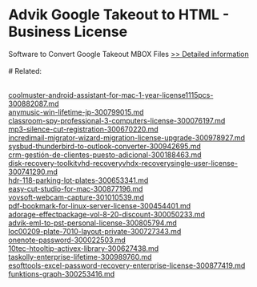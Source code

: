 # Advik Google Takeout to HTML - Business License
Software to Convert Google Takeout MBOX Files
[>> Detailed information](https://secure.shareit.com/shareit/product.html?productid=300805006&affiliateid=200057808)<br/><br/># Related:

<br />[coolmuster-android-assistant-for-mac-1-year-license1115pcs-300882087.md](https://github.com/downloadplanet/downloadplanet/blob/main/coolmuster-android-assistant-for-mac-1-year-license1115pcs-300882087.md)<br />[anymusic-win-lifetime-jp-300799015.md](https://github.com/downloadplanet/downloadplanet/blob/main/anymusic-win-lifetime-jp-300799015.md)<br />[classroom-spy-professional-3-computers-license-300076197.md](https://github.com/downloadplanet/downloadplanet/blob/main/classroom-spy-professional-3-computers-license-300076197.md)<br />[mp3-silence-cut-registration-300670220.md](https://github.com/downloadplanet/downloadplanet/blob/main/mp3-silence-cut-registration-300670220.md)<br />[incredimail-migrator-wizard-migration-license-upgrade-300978927.md](https://github.com/downloadplanet/downloadplanet/blob/main/incredimail-migrator-wizard-migration-license-upgrade-300978927.md)<br />[sysbud-thunderbird-to-outlook-converter-300942695.md](https://github.com/downloadplanet/downloadplanet/blob/main/sysbud-thunderbird-to-outlook-converter-300942695.md)<br />[crm-gestión-de-clientes-puesto-adicional-300188463.md](https://github.com/downloadplanet/downloadplanet/blob/main/crm-gestión-de-clientes-puesto-adicional-300188463.md)<br />[disk-recovery-toolkitvhd-recoveryvhdx-recoverysingle-user-license-300741290.md](https://github.com/downloadplanet/downloadplanet/blob/main/disk-recovery-toolkitvhd-recoveryvhdx-recoverysingle-user-license-300741290.md)<br />[hdr-118-parking-lot-plates-300653341.md](https://github.com/downloadplanet/downloadplanet/blob/main/hdr-118-parking-lot-plates-300653341.md)<br />[easy-cut-studio-for-mac-300877196.md](https://github.com/downloadplanet/downloadplanet/blob/main/easy-cut-studio-for-mac-300877196.md)<br />[vovsoft-webcam-capture-301010539.md](https://github.com/downloadplanet/downloadplanet/blob/main/vovsoft-webcam-capture-301010539.md)<br />[pdf-bookmark-for-linux-server-license-300454401.md](https://github.com/downloadplanet/downloadplanet/blob/main/pdf-bookmark-for-linux-server-license-300454401.md)<br />[adorage-effectpackage-vol-8-20-discount-300050233.md](https://github.com/downloadplanet/downloadplanet/blob/main/adorage-effectpackage-vol-8-20-discount-300050233.md)<br />[advik-eml-to-pst-personal-license-300805794.md](https://github.com/downloadplanet/downloadplanet/blob/main/advik-eml-to-pst-personal-license-300805794.md)<br />[loc00209-plate-7010-layout-private-300727343.md](https://github.com/downloadplanet/downloadplanet/blob/main/loc00209-plate-7010-layout-private-300727343.md)<br />[onenote-password-300022503.md](https://github.com/downloadplanet/downloadplanet/blob/main/onenote-password-300022503.md)<br />[10tec-htooltip-activex-library-300627438.md](https://github.com/downloadplanet/downloadplanet/blob/main/10tec-htooltip-activex-library-300627438.md)<br />[taskolly-enterprise-lifetime-300989760.md](https://github.com/downloadplanet/downloadplanet/blob/main/taskolly-enterprise-lifetime-300989760.md)<br />[esofttools-excel-password-recovery-enterprise-license-300877419.md](https://github.com/downloadplanet/downloadplanet/blob/main/esofttools-excel-password-recovery-enterprise-license-300877419.md)<br />[funktions-graph-300253416.md](https://github.com/downloadplanet/downloadplanet/blob/main/funktions-graph-300253416.md)